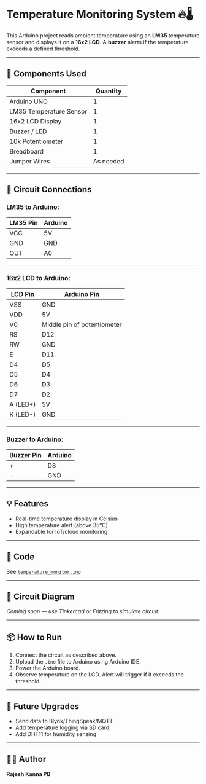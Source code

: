 # Temperature Monitoring System 🔥🌡️

This Arduino project reads ambient temperature using an **LM35** temperature sensor and displays it on a **16x2 LCD**. A **buzzer** alerts if the temperature exceeds a defined threshold.

---

## 🧰 Components Used
| Component        | Quantity |
|------------------|----------|
| Arduino UNO      | 1        |
| LM35 Temperature Sensor | 1        |
| 16x2 LCD Display | 1        |
| Buzzer / LED     | 1        |
| 10k Potentiometer| 1        |
| Breadboard       | 1        |
| Jumper Wires     | As needed |

---

## 🔌 Circuit Connections

### LM35 to Arduino:
| LM35 Pin | Arduino |
|----------|---------|
| VCC      | 5V      |
| GND      | GND     |
| OUT      | A0      |

---

### 16x2 LCD to Arduino:
| LCD Pin | Arduino Pin |
|---------|-------------|
| VSS     | GND         |
| VDD     | 5V          |
| V0      | Middle pin of potentiometer |
| RS      | D12         |
| RW      | GND         |
| E       | D11         |
| D4      | D5          |
| D5      | D4          |
| D6      | D3          |
| D7      | D2          |
| A (LED+) | 5V         |
| K (LED-) | GND        |

---

### Buzzer to Arduino:
| Buzzer Pin | Arduino |
|------------|---------|
| +          | D8      |
| -          | GND     |

---

## 💡 Features
- Real-time temperature display in Celsius
- High temperature alert (above 35°C)
- Expandable for IoT/cloud monitoring

---

## 🔁 Code
See [`temperature_monitor.ino`](temperature_monitor.ino)

---

## 📸 Circuit Diagram
*Coming soon — use Tinkercad or Fritzing to simulate circuit.*

---

## 📦 How to Run
1. Connect the circuit as described above.
2. Upload the `.ino` file to Arduino using Arduino IDE.
3. Power the Arduino board.
4. Observe temperature on the LCD. Alert will trigger if it exceeds the threshold.

---

## 📌 Future Upgrades
- Send data to Blynk/ThingSpeak/MQTT
- Add temperature logging via SD card
- Add DHT11 for humidity sensing

---

## 👨‍💻 Author
**Rajesh Kanna PB**  
  
